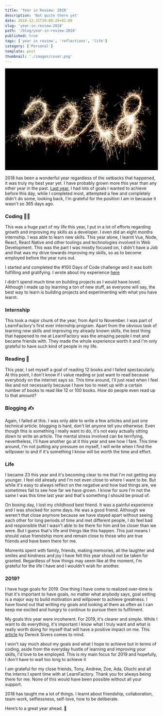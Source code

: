 ```yaml
---
title: 'Year in Review: 2018'
description: 'Not quite there yet'
date: 2018-12-31T20:09:29+01:00
slug: 'year-in-review-2018'
path: '/blog/year-in-review-2018'
published: true
tags: ['year in review', 'reflections', 'life']
category: ['Personal']
template: post
thumbnail: './images/cover.png'
---
```


![2018 image](./images/2018.jpg)

2018 has been a wonderful year regardless of the setbacks that happened, it was truly my best year yet. I have probably grown more this year than any other year in the past. [Last year](/blog/year-in-review-2017/), I had lots of goals I wanted to achieve before this day, while I completed most, attempted a few and completely didn't do some, looking back, I'm grateful for the position I am in because it wasn't so 365 days ago.

### Coding 👨‍💻

This was a huge part of my life this year, I put in a lot of efforts regarding growth and improving my skills as a developer. I even did an eight months internship. I was able to learn new skills. This year alone, I learnt Vue, Node, React, React Native and other toolings and technologies involved in Web Development. This was the part I was mostly focused on, I didn't have a Job and that was my drive towards improving my skills, so as to become employed before the year runs out.

I started and completed the #100 Days of Code challenge and it was both fulfilling and gratifying. I wrote about my experience [here](/blog/100-days-of-code-experience/)

I didn't spend much time on building projects as I would have loved. Although I made up by learning a ton of new stuff, as everyone will say, the best way to learn is building projects and experimenting with what you have learnt.

### Internship

This took a major chunk of the year, from April to November. I was part of LearnFactory's first ever internship program. Apart from the obvious task of learning new skills and improving my already known skills, the best thing that happened to me at LearnFactory was the amazing people I met and became friends with. They made the whole experience worth it and I'm only grateful to have such kind of people in my life.

### Reading 📖

This year, I set myself a goal of reading 12 books and I failed spectacularly. At this point, I don't know if I value reading or just want to read because everybody on the internet says so. This time around, I'll just read when I feel like and not necessarily because I have too to meet up with a certain number of books to read like 12 or 100 books. How do people even read up to that amount?

### Blogging ✍

Again, I failed at this. I was only able to write a few articles and just one technical article. blogging is hard, don't let anyone tell you otherwise. Even though this is something I really want to do, it's not easy actually sitting down to write an article. The mental stress involved can be terrifying, nevertheless, I'll have another go at it this year and see how I fare. This time around, I'm not putting any pressure on myself, I will write when I find the willpower to and if it's something I know will be worth the time and effort.

### Life

I became 23 this year and it's becoming clear to me that I'm not getting any younger. I feel old already and I'm not even close to where I want to be. But while it's easy to always reflect on the negative and how bad things are, we sometimes fail to see how far we have grown. I know for sure I'm not the same I was this time last year and that's something I should be proud of.

On boxing day, I lost my childhood best friend. It was a painful experience and I was shocked for some days. He was a good friend. Although we weren't that close anymore because we have stayed apart without seeing each other for long periods of time and met different people, I do feel bad and responsible that I wasn't able to be there for him and be closer than we were. But I guess that's life and things like this happen. This just means I should value friendship more and remain close to those who are true friends and have been there for me.

Moments spent with family, friends, making memories, all the laughter and smiles and kindness and joy I have felt this year should not be taken for granted. Regardless of how things may seem like at the moment, I'm grateful for the life I have and I wouldn't wish for another.

### 2019?

I have huge goals for 2019. One thing I have come to realized over-time is that it's important to have goals, no matter what anybody says, goal setting is a major way to build motivation and willpower to achieve greatness. I have found out that writing my goals and looking at them as often as I can keep me excited and hungry to continue to pursue them to fulfilment.

My goals this year were incoherent. For 2019, it's clearer and simple. While I want to do everything, it's important I know what I truly want and what is really worth doing for myself that will have a positive impact on me. This [article](https://sivers.org/donkey) by Dereck Sivers comes to mind.

I won't say much about my goals and what I hope to achieve but in terms of coding, aside from the everyday hustle of learning and improving your skills, I'd love to be employed. This is my main focus for 2019 and hopefully, I don't have to wait too long to achieve it

I am grateful for my close friends, Tony, Andrew, Zoe, Ada, Oluchi and all the interns I spent time with at LearnFactory. Thank you for always being there for me. None of this would have been possible without all your support.

2018 has taught me a lot of things. I learnt about friendship, collaboration, team-work, selflessness, self-love, how to be deliberate.

Here’s to a great year ahead. 🍻
